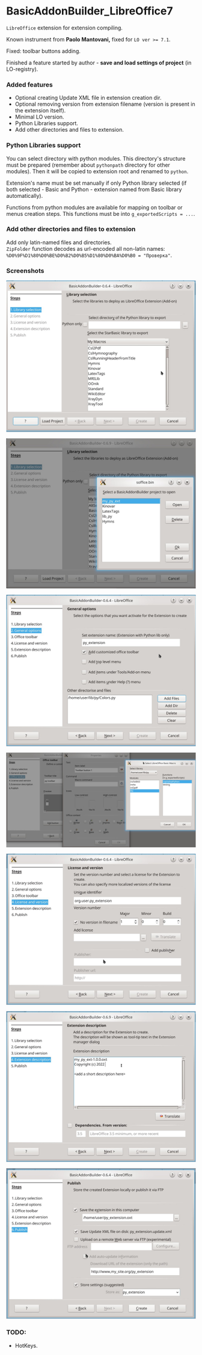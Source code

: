 # BasicAddonBuilder_LibreOffice7 

`LibreOffice` extension for extension compiling.  

Known instrument from **Paolo Mantovani,** fixed for `LO ver >= 7.1`.

Fixed: toolbar buttons adding.

Finished a feature started by author - **save and load settings of project** (in LO-registry).

### Added features

- Optional creating Update XML file in extension creation dir.
- Optional removing version from extension filename (version is present in the extension itself).  
- Minimal LO version.
- Python Libraries support.  
- Add other directories and files to extension.
### Python Libraries support

You can select directory with python modules. This directory's structure must be prepared (remember about `pythonpath` directory for other modules). Then it will be copied to extension root and renamed to `python`.  

Extension's name must be set manually if only Python library selected (if both selected - Basic and Python - extension named from Basic library automatically).

Functions from python modules are available for mapping on toolbar or menus creation steps. This functions must be into `g_exportedScripts = ...`.


### Add other directories and files to extension
Add only latin-named files and directories.  
`ZipFolder` function decodes as url-encoded all non-latin names:  
`%D0%9F%D1%80%D0%BE%D0%B2%D0%B5%D1%80%D0%BA%D0%B0 = "Проверка"`.

### Screenshots
![](Images/img_01.jpg)  

![](Images/img_02.jpg)  

![](Images/img_03.jpg)  

![](Images/img_04.jpg)  

![](Images/img_05.jpg)  

![](Images/img_06.jpg)  

![](Images/img_07.jpg)

### TODO:
- HotKeys.